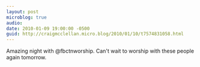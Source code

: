 ```yaml
---
layout: post
microblog: true
audio: 
date: 2010-01-09 19:00:00 -0500
guid: http://craigmcclellan.micro.blog/2010/01/10/t7574831058.html
---
```

Amazing night with @fbctnworship. Can't wait to worship with these people again tomorrow.
